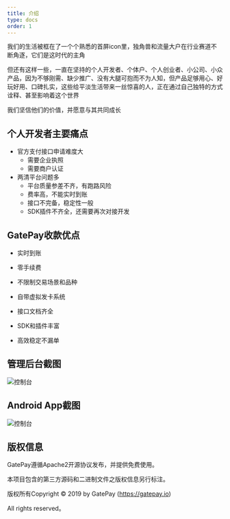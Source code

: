 ```yaml
---
title: 介绍
type: docs
order: 1
---
```


我们的生活被框在了一个个熟悉的首屏icon里，独角兽和流量大户在行业赛道不断角逐，它们是这时代的主角

但还有这样一些，一直在坚持的个人开发者、个体户、个人创业者、小公司、小众产品，因为不够刚需、缺少推广、没有大腿可抱而不为人知，但产品足够用心、好玩好用、口碑扎实，这些给平淡生活带来一丝惊喜的人，正在通过自己独特的方式诠释、甚至影响着这个世界

我们坚信他们的价值，并愿意与其共同成长


## **个人开发者主要痛点**

* 官方支付接口申请难度大
    * 需要企业执照
    * 需要商户认证
* 两清平台问题多
    * 平台质量参差不齐，有跑路风险
    * 费率高，不能实时到账
    * 接口不完备，稳定性一般
    * SDK插件不齐全，还需要再次对接开发

    

## **GatePay收款优点**

* 实时到账

* 零手续费

* 不限制交易场景和品种

* 自带虚拟发卡系统

* 接口文档齐全

* SDK和插件丰富

* 高效稳定不漏单


## **管理后台截图**
![控制台](https://gatepay.gatecdn.com/static/thedocs/1.3.1/assets/img/banner_admin.png "控制台")

## **Android App截图**
![控制台](https://gatepay.gatecdn.com/assets/img/app.jpg "控制台")


## **版权信息**

GatePay遵循Apache2开源协议发布，并提供免费使用。

本项目包含的第三方源码和二进制文件之版权信息另行标注。

版权所有Copyright © 2019 by GatePay (https://gatepay.io)

All rights reserved。
